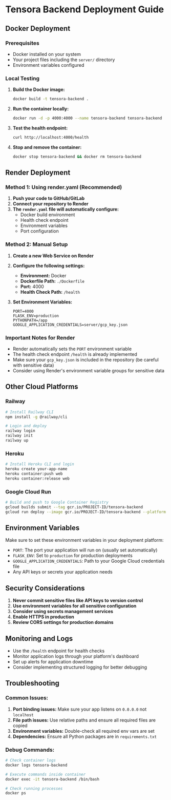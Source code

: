 # Tensora Backend Deployment Guide

## Docker Deployment

### Prerequisites
- Docker installed on your system
- Your project files including the `server/` directory
- Environment variables configured

### Local Testing

1. **Build the Docker image:**
   ```bash
   docker build -t tensora-backend .
   ```

2. **Run the container locally:**
   ```bash
   docker run -d -p 4000:4000 --name tensora-backend tensora-backend
   ```

3. **Test the health endpoint:**
   ```bash
   curl http://localhost:4000/health
   ```

4. **Stop and remove the container:**
   ```bash
   docker stop tensora-backend && docker rm tensora-backend
   ```

## Render Deployment

### Method 1: Using render.yaml (Recommended)

1. **Push your code to GitHub/GitLab**
2. **Connect your repository to Render**
3. **The `render.yaml` file will automatically configure:**
   - Docker build environment
   - Health check endpoint
   - Environment variables
   - Port configuration

### Method 2: Manual Setup

1. **Create a new Web Service on Render**
2. **Configure the following settings:**
   - **Environment:** Docker
   - **Dockerfile Path:** `./Dockerfile`
   - **Port:** 4000
   - **Health Check Path:** `/health`

3. **Set Environment Variables:**
   ```
   PORT=4000
   FLASK_ENV=production
   PYTHONPATH=/app
   GOOGLE_APPLICATION_CREDENTIALS=server/gcp_key.json
   ```

### Important Notes for Render

- Render automatically sets the `PORT` environment variable
- The health check endpoint `/health` is already implemented
- Make sure your `gcp_key.json` is included in the repository (be careful with sensitive data)
- Consider using Render's environment variable groups for sensitive data

## Other Cloud Platforms

### Railway
```bash
# Install Railway CLI
npm install -g @railway/cli

# Login and deploy
railway login
railway init
railway up
```

### Heroku
```bash
# Install Heroku CLI and login
heroku create your-app-name
heroku container:push web
heroku container:release web
```

### Google Cloud Run
```bash
# Build and push to Google Container Registry
gcloud builds submit --tag gcr.io/PROJECT-ID/tensora-backend
gcloud run deploy --image gcr.io/PROJECT-ID/tensora-backend --platform managed
```

## Environment Variables

Make sure to set these environment variables in your deployment platform:

- `PORT`: The port your application will run on (usually set automatically)
- `FLASK_ENV`: Set to `production` for production deployments
- `GOOGLE_APPLICATION_CREDENTIALS`: Path to your Google Cloud credentials file
- Any API keys or secrets your application needs

## Security Considerations

1. **Never commit sensitive files like API keys to version control**
2. **Use environment variables for all sensitive configuration**
3. **Consider using secrets management services**
4. **Enable HTTPS in production**
5. **Review CORS settings for production domains**

## Monitoring and Logs

- Use the `/health` endpoint for health checks
- Monitor application logs through your platform's dashboard
- Set up alerts for application downtime
- Consider implementing structured logging for better debugging

## Troubleshooting

### Common Issues:

1. **Port binding issues:** Make sure your app listens on `0.0.0.0` not `localhost`
2. **File path issues:** Use relative paths and ensure all required files are copied
3. **Environment variables:** Double-check all required env vars are set
4. **Dependencies:** Ensure all Python packages are in `requirements.txt`

### Debug Commands:

```bash
# Check container logs
docker logs tensora-backend

# Execute commands inside container
docker exec -it tensora-backend /bin/bash

# Check running processes
docker ps
```
